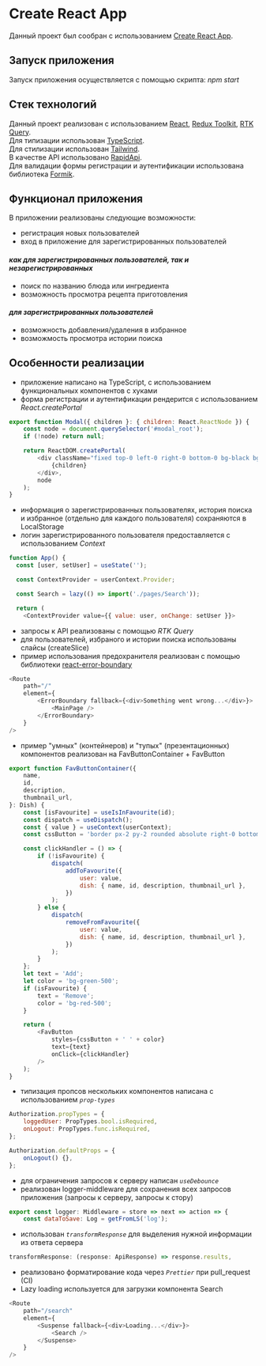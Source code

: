 # Create React App

Данный проект был сообран с использованием [Create React App](https://github.com/facebook/create-react-app).

## Запуск приложения

Запуск приложения осуществляется с помощью скрипта: _npm start_

## Стек технологий

Данный проект реализован с использованием [React](https://react.dev/), [Redux Toolkit](https://redux-toolkit.js.org/), [RTK Query](https://redux-toolkit.js.org/rtk-query/overview).  
Для типизации использован [TypeScript](https://www.typescriptlang.org/).  
Для стилизации использован [Tailwind](https://tailwindcss.com/docs/guides/create-react-app).  
В качестве API использовано [RapidApi](https://rapidapi.com/apidojo/api/tasty).  
Для валидации формы регистрации и аутентификации использована библиотека [Formik](https://formik.org/).

## Функционал приложения

В приложении реализованы следующие возможности:

-   регистрация новых пользователей
-   вход в приложение для зарегистрированных пользователей

#### _как для зарегистрированных пользователей, так и незарегистрированных_

-   поиск по названию блюда или ингредиента
-   возможность просмотра рецепта приготовления

#### _для зарегистрированных пользователей_

-   возможность добавления/удаления в избранное
-   возможмость просмотра истории поиска

## Особенности реализации

-   приложение написано на TypeScript, с использованием функциональных компонентов с хуками
-   форма регистрации и аутентификации рендерится с использованием _React.createPortal_

```javascript
export function Modal({ children }: { children: React.ReactNode }) {
    const node = document.querySelector('#modal_root');
    if (!node) return null;

    return ReactDOM.createPortal(
        <div className="fixed top-0 left-0 right-0 bottom-0 bg-black bg-opacity-50">
            {children}
        </div>,
        node
    );
}
```

-   информация о зарегистрированных пользователях, история поиска и избранное (отдельно для каждого пользователя) сохраняются в LocalStorage
-   логин зарегистрированного пользователя предоставляется с использованием _Context_

```javascript
function App() {
  const [user, setUser] = useState('');

  const ContextProvider = userContext.Provider;

  const Search = lazy(() => import('./pages/Search'));

  return (
    <ContextProvider value={{ value: user, onChange: setUser }}>
```

-   запросы к API реализованы с помощью _RTK Query_
-   для пользователей, избраного и истории поиска использованы слайсы (createSlice)
-   пример использования предохранителя реализован с помощью библиотеки [react-error-boundary](https://www.npmjs.com/package/react-error-boundary)

```javascript
<Route
    path="/"
    element={
        <ErrorBoundary fallback={<div>Something went wrong...</div>}>
            <MainPage />
        </ErrorBoundary>
    }
/>
```

-   пример "умных" (контейнеров) и "тупых" (презентационных) компонентов реализован на FavButtonContainer + FavButton

```javascript
export function FavButtonContainer({
    name,
    id,
    description,
    thumbnail_url,
}: Dish) {
    const [isFavourite] = useIsInFavourite(id);
    const dispatch = useDispatch();
    const { value } = useContext(userContext);
    const cssButton = 'border px-2 py-2 rounded absolute right-0 bottom-0';

    const clickHandler = () => {
        if (!isFavourite) {
            dispatch(
                addToFavourite({
                    user: value,
                    dish: { name, id, description, thumbnail_url },
                })
            );
        } else {
            dispatch(
                removeFromFavourite({
                    user: value,
                    dish: { name, id, description, thumbnail_url },
                })
            );
        }
    };
    let text = 'Add';
    let color = 'bg-green-500';
    if (isFavourite) {
        text = 'Remove';
        color = 'bg-red-500';
    }

    return (
        <FavButton
            styles={cssButton + ' ' + color}
            text={text}
            onClick={clickHandler}
        />
    );
}
```

-   типизация пропсов нескольких компонентов написана с использованием _`prop-types`_

```javascript
Authorization.propTypes = {
    loggedUser: PropTypes.bool.isRequired,
    onLogout: PropTypes.func.isRequired,
};

Authorization.defaultProps = {
    onLogout() {},
};
```

-   для ограничения запросов к серверу написан _`useDebounce`_
-   реализован logger-middleware для сохранения всех запросов приложения (запросы к серверу, запросы к стору)

```javascript
export const logger: Middleware = store => next => action => {
    const dataToSave: Log = getFromLS('log');
```

-   использован _`transformResponse`_ для выделения нужной информации из ответа сервера

```javascript
transformResponse: (response: ApiResponse) => response.results,
```

-   реализовано форматирование кода через _`Prettier`_ при pull_request (CI)
-   Lazy loading используется для загрузки компонента Search

```javascript
<Route
    path="/search"
    element={
        <Suspense fallback={<div>Loading...</div>}>
            <Search />
        </Suspense>
    }
/>
```

